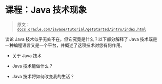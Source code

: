 # 课程：Java 技术现象

> 原文：[`docs.oracle.com/javase/tutorial/getStarted/intro/index.html`](https://docs.oracle.com/javase/tutorial/getStarted/intro/index.html)

谈论 Java 技术似乎无处不在，但它究竟是什么？以下部分解释了 Java 技术既是一种编程语言又是一个平台，并概述了这项技术对您有何作用。

+   关于 Java 技术

+   Java 技术能做什么？

+   Java 技术将如何改变我的生活？

